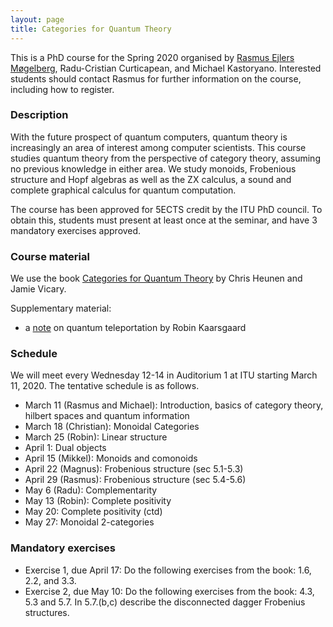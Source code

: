 ```yaml
---
layout: page
title: Categories for Quantum Theory
---
```

This is a PhD course for the Spring 2020 organised by [Rasmus Ejlers Møgelberg](http://www.itu.dk/people/mogel), Radu-Cristian Curticapean, and Michael Kastoryano. Interested students should contact Rasmus for further information on the course, including how to register.

### Description

With the future prospect of quantum computers, quantum theory is increasingly an area of interest among computer scientists. This course studies quantum theory from the perspective of category theory, assuming no previous knowledge in either area. We study monoids, Frobenious structure and Hopf algebras as well as the ZX calculus, a sound and complete graphical calculus for quantum computation.

The course has been approved for 5ECTS credit by the ITU PhD council. To obtain this, students must present at least once at the seminar, and have 3 mandatory exercises approved.

### Course material

We use the book [Categories for Quantum Theory](https://global.oup.com/academic/product/categories-for-quantum-theory-9780198739616?cc=dk&lang=en&) by Chris Heunen and Jamie Vicary.

Supplementary material:
- a [note](public/files/teleportation.pdf) on quantum teleportation by Robin Kaarsgaard

### Schedule

We will meet every Wednesday 12-14 in Auditorium 1 at ITU starting March 11, 2020. The tentative schedule is as follows.

- March 11 (Rasmus and Michael): Introduction, basics of category theory, hilbert spaces and quantum information
- March 18 (Christian): Monoidal Categories
- March 25 (Robin): Linear structure
- April 1: Dual objects
- April 15 (Mikkel): Monoids and comonoids
- April 22 (Magnus): Frobenious structure (sec 5.1-5.3)
- April 29 (Rasmus): Frobenious structure (sec 5.4-5.6)
- May 6 (Radu): Complementarity
- May 13 (Robin): Complete positivity
- May 20: Complete positivity (ctd)
- May 27: Monoidal 2-categories

### Mandatory exercises

- Exercise 1, due April 17: Do the following exercises from the book: 1.6, 2.2, and 3.3.
- Exercise 2, due May 10: Do the following exercises from the book: 4.3, 5.3 and 5.7. In 5.7.(b,c) describe the disconnected dagger Frobenius structures.
